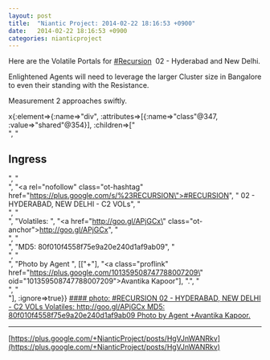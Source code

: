 ```yaml
---
layout: post
title:  "Niantic Project: 2014-02-22 18:16:53 +0900"
date:   2014-02-22 18:16:53 +0900
categories: nianticproject
---
```

Here are the Volatile Portals for  [#Recursion](https://plus.google.com/s/%23Recursion "")  02 - Hyderabad and New Delhi.

Enlightened Agents will need to leverage the larger Cluster size in Bangalore to even their standing with the Resistance.

Measurement 2 approaches swiftly.

x{:element=>{:name=>"div", :attributes=>[{:name=>"class"@347, :value=>"shared"@354}], :children=>["<br />", "<h2>Ingress</h2>", "<br />", "<a rel=\"nofollow\" class=\"ot-hashtag\" href=\"https://plus.google.com/s/%23RECURSION\">#RECURSION</a>", " 02 - HYDERABAD, NEW DELHI - C2 VOLs", "<br />", "<br />", "Volatiles: ", "<a href=\"http://goo.gl/APjGCx\" class=\"ot-anchor\">http://goo.gl/APjGCx</a>", "<br />", "<br />", "MD5: 80f010f4558f75e9a20e240d1af9ab09", "<br />", "<br />", "Photo by Agent ", [["+"], "<a class=\"proflink\" href=\"https://plus.google.com/101359508747788007209\" oid=\"101359508747788007209\">Avantika Kapoor</a>"], ".", "<br />", "<br />"], :ignore=>true}}
[#### photo: #RECURSION 02 - HYDERABAD, NEW DELHI - C2 VOLs
Volatiles: http://goo.gl/APjGCx
MD5: 80f010f4558f75e9a20e240d1af9ab09
Photo by Agent +Avantika Kapoor.](https://lh5.googleusercontent.com/-mTPffcsYijs/UwhqFJCMhDI/AAAAAAAAkH8/_n2lYgkg0EY/w1536-h2048/IMG_20140222_125801.jpg "")
- - -
[https://plus.google.com/+NianticProject/posts/HgVJnWANRkv](https://plus.google.com/+NianticProject/posts/HgVJnWANRkv)
